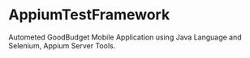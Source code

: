 # AppiumTestFramework
Autometed GoodBudget Mobile Application using Java Language and Selenium, Appium Server Tools.
